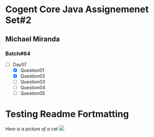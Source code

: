 # Cogent Core Java Assignemenet Set#2
## Michael Miranda
### Batch#64

- [ ] Day07
  - [X] Question01 
  - [X] Question02
  - [ ] Question03
  - [ ] Question04
  - [ ] Question05
   
# Testing Readme Fortmatting
*Here is a picture of a cat*
![](https://images.pexels.com/photos/45201/kitty-cat-kitten-pet-45201.jpeg?cs=srgb&dl=pexels-pixabay-45201.jpg&fm=jpg)
